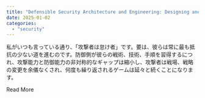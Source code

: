 ```yaml
---
title: "Defensible Security Architecture and Engineering: Designing and Building Defenses for the Future (Japanese)"
date: 2025-01-02
categories: 
  - "security"
---
```


​私がいつも言っている通り、「攻撃者は怠け者」です。要は、彼らは常に最も抵抗の少ない道を進むのです。防御側が彼らの戦術、技術、手順を習得するにつれ、攻撃能力と防御能力の非対称的なギャップは縮小し、攻撃者は戦場、戦略の変更を余儀なくされ、何度も繰り返されるゲームは延々と続くことになります。 

​Read More
